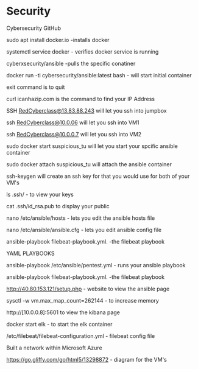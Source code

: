 # Security
Cybersecurity GitHub

sudo apt install docker.io -installs docker

systemctl service docker - verifies docker service is running

cyberxsecurity/ansible -pulls the specific conatiner

docker run -ti cybersecurity/ansible:latest bash - will start initial container

exit command is to quit

curl icanhazip.com is the command to find your IP Address

SSH RedCyberclass@13.83.88.243 will let you ssh into jumpbox

ssh RedCyberclass@10.0.06 will let you ssh into VM1

ssh RedCyberclass@10.0.0.7 will let you ssh into VM2

sudo docker start suspicious_tu will let you start your spcific ansible container

sudo docker attach suspicious_tu will attach the ansible container

ssh-keygen will create an ssh key for that you would use for both of your VM's

ls .ssh/ - to view your keys

cat .ssh/id_rsa.pub to display your public

nano /etc/ansible/hosts - lets you edit the ansible hosts file

nano /etc/ansible/ansible.cfg - lets you edit ansible config file

ansible-playbook filebeat-playbook.yml. -the filebeat playbook

YAML PLAYBOOKS

ansible-playbook /etc/ansible/pentest.yml  - runs your ansible playbook

ansible-playbook filebeat-playbook.yml. -the filebeat playbook

http://40.80.153.121/setup.php - website to view the ansible page

sysctl -w vm.max_map_count=262144 - to increase memory

http://[10.0.0.8]:5601 to view the kibana page

docker start elk - to start the elk container

/etc/filebeat/filebeat-configuration.yml - filebeat config file

Built a network within Microsoft Azure

https://go.gliffy.com/go/html5/13298872 - diagram for the VM's
